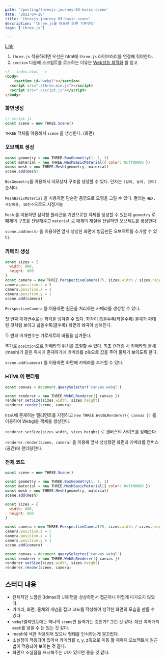 ```yaml
---
path: '/posting/threejs-journey-03-basic-scene'
date: '2021-04-28'
title: 'threejs-journey 03-basic-scene'
description: 'three.js를 이용한 화면 기본셋팅'
tags: ['three.js']

---
```


[Link](https://threejs-journey.xyz/lessons/3)

1. `three.js` 적용하려면 우선은 html에 `three.js` 라이브러리를 연결해 줘야한다.
2. `section` 다음에 스크립트를 로드하는 이유는 [Web성능 최적화](https://dlqjaen.github.io/posting/performance-improvement) 를 참고

```html
<!-- index.html -->
<body>
	<section id="webgl"></section>  
  <script src="./three.min.js"></script>
  <script src="./script.js"></script>
</body>
```



### 화면생성

```javascript
// script.js
const scene = new THREE.Scene()
```

`THREE` 객체를 이용해서 `scene` 을 생성한다. (화면)



### 오브젝트 생성

```javascript
const geometry = new THREE.BoxGeometry(1, 1, 1)
const material = new THREE.MeshBasicMaterial({ color: 0xff00000 })
const mesh = new THREE.Mesh(geometry, material)
scene.add(mesh)
```

`BoxGeometry`를 이용해서 네모상자 구조를 생성할 수 있다. 인자는 `(길이, 높이, 깊이)` 순서다.

`MeshBasicMaterial` 을 사용하면 단순한 음영으로 도형을 그릴 수 있다. 컬러는 `HEX, 색상이름, 16진수`으로도 지정가능

`Mesh` 를 이용하면 삼각형 폴리곤을 기반으로한 객체를 생성할 수 있는데 `geometry` 로 매체의 구조를 전달해주고 `material` 로 매체의 재질을 전달하면 오브젝트를 생성한다.

`scene.add(mesh)` 을 이용하면 앞서 생성한 화면에 방금만든 오브젝트를 추가할 수 있다.



### 카메라 생성

```javascript
const sizes = {
  width: 800,
  height: 600
}
const camera = new THREE.PerspectiveCamera(75, sizes.width / sizes.height)
camera.position.z = 5
camera.position.x = 1
camera.position.y = 1
scene.add(camera)
```

`PerspectiveCamera` 를 이용하면 원근을 처리하는 카메라를 생성할 수 있다.

첫 번째 매개변수로는 화각을 넘겨줄 수 있다. 화각이 좁을수록(작을수록) 물체가 확대된 것처럼 보이고 넓을수록(클수록) 화면의 왜곡이 심해진다.

두 번째 매개변수는 가로세로의 비율을 넘겨준다.

추가로 `position`으로 카메라의 위치를 조절할 수 있다. 최초 랜더링 시 카메라와 물체(mesh)가 같은 위치에 존재하기에 카메라를 z축으로 값을 주어 물체가 보이도록 한다.

`scene.add(camera)` 를 이용하면 화면에 카메라를 추가할 수 있다.



### HTML에 랜더링

```javascript
const canvas = document.querySelector('canvas.webgl')

const renderer = new THREE.WebGLRenderer({ canvas })
renderer.setSize(sizes.width, sizes.height)
renderer.render(scene, camera)
```

`html`에 존재하는 엘리먼트를 지정하고 `new THREE.WebGLRenderer({ canvas })` 를 이용하여 Webgl을 객체를 생성한다.

`renderer.setSize(sizes.width, sizes.height)` 로 캔버스의 사이즈를 정해준다.

`renderer.render(scene, camera)` 을 이용해 앞서 생성했던 화면과 카메라를 캔버스(공간)에 랜더링한다.



### 전체 코드

```javascript
const scene = new THREE.Scene()

const geometry = new THREE.BoxGeometry(1, 1, 1)
const material = new THREE.MeshBasicMaterial({ color: 0xff00000 })
const mesh = new THREE.Mesh(geometry, material)
scene.add(mesh)

const sizes = {
  width: 800,
  height: 600
}

const camera = new THREE.PerspectiveCamera(75, sizes.width / sizes.height)
camera.position.z = 5
camera.position.x = 1
camera.position.y = 1
scene.add(camera)

const canvas = document.querySelector('canvas.webgl')
const renderer = new THREE.WebGLRenderer({ canvas })
renderer.setSize(sizes.width, sizes.height)
renderer.render(scene, camera)
```



## 스터디 내용

- 전체적인 느낌은 3dmax의 UI화면을 상상하면서 접근하니 어렵게 다가오지 않았다.
- 카메라, 화면, 물체의 개념을 잡고 코드를 작성해야 생각한 화면의 모습을 만들 수 있다.
- `webgl`엘리먼트에는 하나의 `scene`만 들어가는 것인가? 
  그런 것 같다. 대신 여러개의 `mesh`를 넣을 수 는 있는 것 같다.
- mesh에 색만 적용되어 있으니 형태를 인식하는게 껄끄럽다.
- 소실점이 적용되어 있어서 카메라를 x, y, z축으로 이동 할 때마다 오브젝트에 원근법이 적용되어 보이는 것 같다.
- 화면으 소실점을 표시해주는 UI가 있으면 좋을 것 같다.